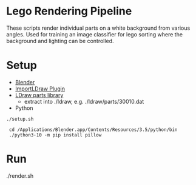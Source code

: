 # Lego Rendering Pipeline

These scripts render individual parts on a white background from various angles.
Used for training an image classifier for lego sorting where the background
and lighting can be controlled.


# Setup
- [Blender](https://blender.org)
- [ImportLDraw Plugin](https://github.com/TobyLobster/ImportLDraw)
- [LDraw parts library](https://library.ldraw.org/updates?latest)
  - extract into ./ldraw, e.g. ./ldraw/parts/30010.dat
- Python

```
./setup.sh

 cd /Applications/Blender.app/Contents/Resources/3.5/python/bin
 ./python3-10 -m pip install pillow
```


# Run

./render.sh
